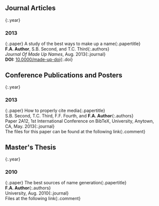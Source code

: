 Journal Articles
---

{:.year}
### 2013

{:.paper}
<span>A study of the best ways to make up a name</span>{:.papertitle}  
<span>**F.A. Author**, S.B. Second, and T.C. Third</span>{:.authors}  
<span>_Journal Of Made Up Names_, Aug. 2013</span>{:.journal}  
<span>**DOI:** [10.0000/made-up-doi](http://dx.doi.org/10.0000/made-up-doi)</span>{:.doi}  

Conference Publications and Posters
---

{:.year}
### 2013

{:.paper}
<span>How to properly cite media</span>{:.papertitle}  
<span>S.B. Second, T.C. Third, F.F. Fourth, and **F.A. Author**</span>{:.authors}  
<span>Paper 2A12, 1st International Conference on BibTeX, University, Anytown, CA, May. 2013</span>{:.journal}  
<span>The files for this paper can be found at the following link</span>{:.comment}  

Master's Thesis
---

{:.year}
### 2010

{:.paper}
<span>The best sources of name generation</span>{:.papertitle}  
<span>**F.A. Author**</span>{:.authors}  
<span>University, Aug. 2010</span>{:.journal}  
<span>Files at the following link</span>{:.comment}  
